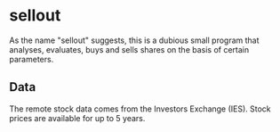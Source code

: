 # sellout
As the name "sellout" suggests, this is a dubious small program that analyses, evaluates, buys and sells shares on the basis of certain parameters.

## Data
The remote stock data comes from the Investors Exchange (IES). Stock prices are available for up to 5 years.